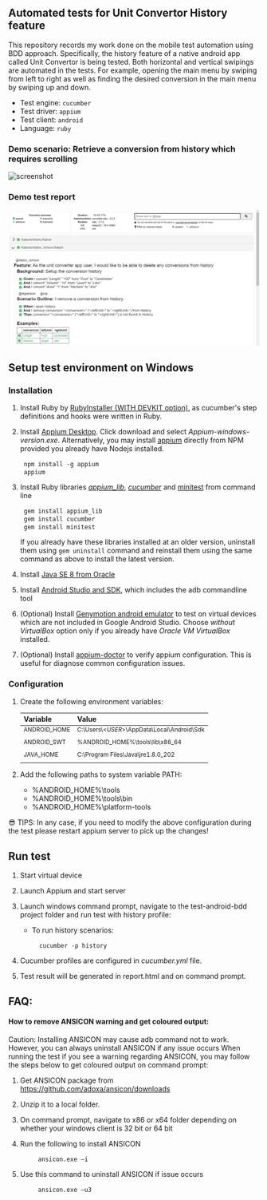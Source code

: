 ## Automated tests for Unit Convertor History feature
This repository records my work done on the mobile test automation using BDD approach. Specifically,
 the history feature of a native android app called Unit Convertor is being tested. 
 Both horizontal and vertical swipings are automated in the tests. For example, opening the main menu by swiping from 
 left to right as well as finding the desired conversion in the main menu by swiping up and down. 

* Test engine: `cucumber`
* Test driver: `appium`
* Test client: `android`
* Language: `ruby`

### Demo scenario: Retrieve a conversion from history which requires scrolling

![screenshot](https://github.com/candkyng/test-android-bdd/blob/main/demo/history_scroll.gif)

### Demo test report
![screenshot](https://github.com/candkyng/test-android-bdd/blob/main/demo/report.png) 

## Setup test environment on Windows
### Installation
1. Install Ruby by [RubyInstaller (WITH DEVKIT option)](https://rubyinstaller.org/downloads/), as cucumber's step definitions and hooks were written in Ruby.
1. Install [Appium Desktop](http://appium.io/). Click download and select _Appium-windows-version.exe_.
Alternatively, you may install [appium](https://www.npmjs.com/package/appium) directly from NPM provided you already have Nodejs installed.

        npm install -g appium
        appium
1. Install Ruby libraries [_appium_lib_](https://rubygems.org/gems/appium_lib), [_cucumber_](https://rubygems.org/gems/cucumber) and [minitest](https://rubygems.org/gems/minitest) from command line

        gem install appium_lib
        gem install cucumber
        gem install minitest

    If you already have these libraries installed at an older version, uninstall them using `gem uninstall` command and reinstall them using the same command as above to install the latest version.

1. Install [Java SE 8 from Oracle](https://www.oracle.com/ca-en/java/technologies/javase/javase-jdk8-downloads.html)
1. Install [Android Studio and SDK](https://developer.android.com/studio#downloads), which includes the adb commandline tool
1. (Optional) Install [Genymotion android emulator](https://www.genymotion.com/download/) to test on virtual devices which are not included in Google Android Studio. 
Choose _without VirtualBox_ option only if you already have _Oracle VM VirtualBox_ installed.
1. (Optional) Install [appium-doctor](https://github.com/appium/appium-doctor) to verify appium configuration. This is useful for diagnose common configuration issues.

### Configuration
1. Create the following environment variables:

     Variable    | Value |
     :------     |:---   |
     <sup>ANDROID_HOME | <sup>C:\Users\\<_USER_\>\AppData\Local\Android\Sdk |
     <sup>ANDROID_SWT  | <sup>%ANDROID_HOME%\tools\lib\x86_64 |
     <sup>JAVA_HOME    | <sup>C:\Program Files\Java\jre1.8.0_202 |

1. Add the following paths to system variable PATH:

    * %ANDROID_HOME%\tools
    * %ANDROID_HOME%\tools\bin
    * %ANDROID_HOME%\platform-tools

:sunglasses: 
TIPS: In any case, if you need to modify the above configuration during the test please restart appium server to pick up the changes!

## Run test
1. Start virtual device
1. Launch Appium and start server
1. Launch windows command prompt, navigate to the test-android-bdd project folder and run test with history profile:

    * To run history scenarios: 
        
            cucumber -p history
    
1. Cucumber profiles are configured in _cucumber.yml_ file.
1. Test result will be generated in report.html and on command prompt.

## FAQ:    
#### How to remove ANSICON warning and get coloured output:         
Caution: Installing ANSICON may cause adb command not to work. However, you can always uninstall ANSICON if any issue occurs
When running the test if you see a warning regarding ANSICON, you may follow the steps below to get coloured output on command prompt:     
1. Get ANSICON package from https://github.com/adoxa/ansicon/downloads
1. Unzip it to a local folder. 
1. On command prompt, navigate to x86 or x64 folder depending on whether your windows client is 32 bit or 64 bit
1. Run the following to install ANSICON
        
            ansicon.exe –i
1. Use this command to uninstall ANSICON if issue occurs

            ansicon.exe –u3

